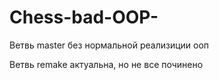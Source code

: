 # Chess-bad-OOP-

Ветвь master без нормальной реализиции ооп

Ветвь remake актуальна, но не все починено
